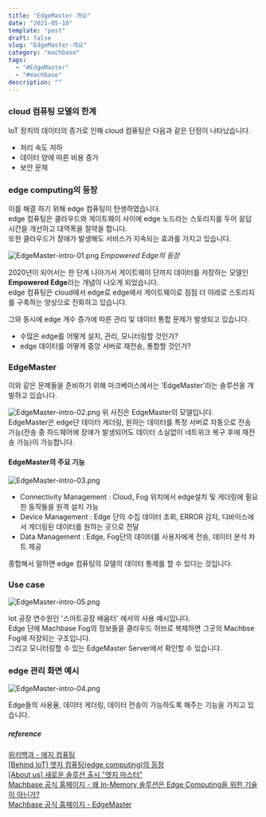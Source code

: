 ```yaml
---
title: "EdgeMaster 개요"
date: "2021-05-10"
template: "post"
draft: false
slug: "EdgeMaster-개요"
category: "machbase"
tags:
  - "#EdgeMaster"
  - "#machbase"
description: ""
---
```


### cloud 컴퓨팅 모델의 한계

IoT 장치의 데이터의 증가로 인해 cloud 컴퓨팅은 다음과 같은 단점이 나타났습니다.

+ 처리 속도 저하
+ 데이터 양에 따른 비용 증가
+ 보안 문제

### edge computing의 등장

이를 해결 하기 위해 edge 컴퓨팅이 탄생하였습니다.  
edge 컴퓨팅은 클라우드와 게이트웨이 사이에 edge 노드라는 스토리지를 두어 응답 시간을 개선하고 대역폭을 절약을 합니다.  
또한 클라우드가 장애가 발생해도 서비스가 지속되는 효과를 가지고 있습니다.

![EdgeMaster-intro-01.png](/media/posts/2021-05-10---EdgeMaster-개요/EdgeMaster-intro-01.png)
*Empowered Edge의 등장*

2020년이 되어서는 한 단계 나아가서 게이트웨이 단까지 데이터를 저장하는 모델인 **Empowered Edge**라는 개념이 나오게 되었습니다.  
edge 컴퓨팅은 cloud에서 edge로 edge에서 게이트웨이로 점점 더 아래로 스토리지를 구축하는 양상으로 진화하고 있습니다.

그와 동시에 edge 개수 증가에 따른 관리 및 데이터 통합 문제가 발생되고 있습니다.  
+ 수많은 edge를 어떻게 설치, 관리, 모니터링할 것인가?
+ edge 데이터를 어떻게 중앙 서버로 재전송, 통합할 것인가?

### EdgeMaster 

이와 같은 문제들을 준비하기 위해 마크베이스에서는 'EdgeMaster'라는 솔루션을 개발하고 있습니다.  

![EdgeMaster-intro-02.png](/media/posts/2021-05-10---EdgeMaster-개요/EdgeMaster-intro-02.png)
위 사진은 EdgeMaster의 모델입니다.  
EdgeMaster은 edge단 데이터 게더링, 원하는 데이터를 특정 서버로 자동으로 전송 가능(전송 중 하드웨어에 장애가 발생되어도 데이터 소실없이 네트위크 복구 후에 재전송 가능)이 가능합니다.

#### EdgeMaster의 주요 기능

![EdgeMaster-intro-03.png](/media/posts/2021-05-10---EdgeMaster-개요/EdgeMaster-intro-03.png)

+ Connectivity Management : Cloud, Fog 위치에서 edge설치 및 게더링에 필요한 동작들을 원격 설치 가능
+ Device Management : Edge 단의 수집 데이터 조회, ERROR 감지, 디바이스에서 게더링된 데이터를 원하는 곳으로 전달
+ Data Management : Edge, Fog단의 데이터를 사용자에게 전송, 데이터 분석 차트 제공

종합해서 말하면 edge 컴퓨팅의 모델의 데이터 통제를 할 수 있다는 것입니다.

### Use case

![EdgeMaster-intro-05.png](/media/posts/2021-05-10---EdgeMaster-개요/EdgeMaster-intro-05.png)

Iot 공장 연수원인 '스마트공장 배움터' 에서의 사용 예시입니다.  
Edge 단에 Machbase Fog의 정보들을 클라우드 허브로 복제하면 그곳의 Machbse Fog에 저장되는 구조입니다.  
그리고 모니터링할 수 있는 EdgeMaster Server에서 확인할 수 있습니다.

### edge 관리 화면 예시

![EdgeMaster-intro-04.png](/media/posts/2021-05-10---EdgeMaster-개요/EdgeMaster-intro-04.png)

Edge들의 사용율, 데이터 게더링, 데이터 전송이 가능하도록 해주는 기능을 가지고 있습니다.

##### reference

[위키백과 - 에지 컴퓨팅](https://ko.wikipedia.org/wiki/%EC%97%90%EC%A7%80_%EC%BB%B4%ED%93%A8%ED%8C%85)  
[[Behind IoT] 엣지 컴퓨팅(edge computing)의 등장](https://www.youtube.com/watch?v=uI0XkIR3reM)  
[[About us] 새로운 솔루션 출시 "엣지 마스터"](https://www.youtube.com/watch?v=fMD_wRoxHWs)  
[Machbase 공식 홈페이지 - 왜 In-Memory 솔루션은 Edge Computing을 위한 기술이 아닌가?](https://www.machbase.com/kor/resource/blog/65)  
[Machbase 공식 홈페이지 - EdgeMaster](https://www.machbase.com/kor/solution/edgeMaster)  